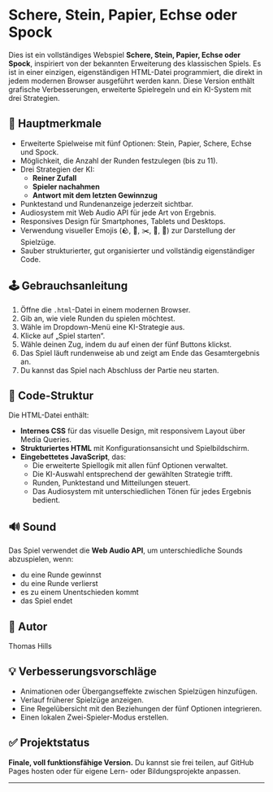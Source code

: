 # Schere, Stein, Papier, Echse oder Spock 

Dies ist ein vollständiges Webspiel **Schere, Stein, Papier, Echse oder Spock**, inspiriert von der bekannten Erweiterung des klassischen Spiels. Es ist in einer einzigen, eigenständigen HTML-Datei programmiert, die direkt in jedem modernen Browser ausgeführt werden kann. Diese Version enthält grafische Verbesserungen, erweiterte Spielregeln und ein KI-System mit drei Strategien.

## 🧠 Hauptmerkmale

- Erweiterte Spielweise mit fünf Optionen: Stein, Papier, Schere, Echse und Spock.
- Möglichkeit, die Anzahl der Runden festzulegen (bis zu 11).
- Drei Strategien der KI:
  - **Reiner Zufall**
  - **Spieler nachahmen**
  - **Antwort mit dem letzten Gewinnzug**
- Punktestand und Rundenanzeige jederzeit sichtbar.
- Audiosystem mit Web Audio API für jede Art von Ergebnis.
- Responsives Design für Smartphones, Tablets und Desktops.
- Verwendung visueller Emojis (🪨, 🧻, ✂️, 🦎, 🖖) zur Darstellung der Spielzüge.
- Sauber strukturierter, gut organisierter und vollständig eigenständiger Code.

## 🕹️ Gebrauchsanleitung

1. Öffne die `.html`-Datei in einem modernen Browser.
2. Gib an, wie viele Runden du spielen möchtest.
3. Wähle im Dropdown-Menü eine KI-Strategie aus.
4. Klicke auf „Spiel starten“.
5. Wähle deinen Zug, indem du auf einen der fünf Buttons klickst.
6. Das Spiel läuft rundenweise ab und zeigt am Ende das Gesamtergebnis an.
7. Du kannst das Spiel nach Abschluss der Partie neu starten.

## 📄 Code-Struktur

Die HTML-Datei enthält:

- **Internes CSS** für das visuelle Design, mit responsivem Layout über Media Queries.
- **Strukturiertes HTML** mit Konfigurationsansicht und Spielbildschirm.
- **Eingebettetes JavaScript**, das:
  - Die erweiterte Spiellogik mit allen fünf Optionen verwaltet.
  - Die KI-Auswahl entsprechend der gewählten Strategie trifft.
  - Runden, Punktestand und Mitteilungen steuert.
  - Das Audiosystem mit unterschiedlichen Tönen für jedes Ergebnis bedient.

## 🔊 Sound

Das Spiel verwendet die **Web Audio API**, um unterschiedliche Sounds abzuspielen, wenn:

- du eine Runde gewinnst
- du eine Runde verlierst
- es zu einem Unentschieden kommt
- das Spiel endet

## 👤 Autor
Thomas Hills

## 💡 Verbesserungsvorschläge

- Animationen oder Übergangseffekte zwischen Spielzügen hinzufügen.
- Verlauf früherer Spielzüge anzeigen.
- Eine Regelübersicht mit den Beziehungen der fünf Optionen integrieren.
- Einen lokalen Zwei-Spieler-Modus erstellen.

## ✅ Projektstatus

**Finale, voll funktionsfähige Version.** Du kannst sie frei teilen, auf GitHub Pages hosten oder für eigene Lern- oder Bildungsprojekte anpassen.

---
